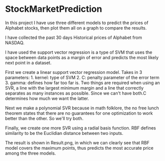 # StockMarketPrediction
In this project I have use three different models to predict the prices of Alphabet stocks, then plot them all on a graph to compare the results.

I have collected the past 30 days Historical prices of Alphabet from NASDAQ.

I have used the support vector regression is a type of SVM that uses the space between data points as a margin of error and predicts the most likely next point in a dataset.

First we create a linear support vector regression model. 
Takes in 3 parameters: 
 	1. kernel: type of SVM
 	2. C: penalty parameter of the error term
	3. gamma: defines how far too far is.
Two things are required when using an SVR, a line with the largest minimum margin and a line that correctly separates as many instances as possible. Since we can't have both.C determines how much we want the latter.

Next we make a polynomial SVR because in math folklore, the no free lunch theorem states that there are no guarantees for one optimization to work better than the other. So we'll try both.

Finally, we create one more SVR using a radial basis function. RBF defines similarity to be the Euclidian distance between two inputs.

The result is shown in Result.png, in which we can clearly see that RBF model covers the maximum points, thus predicts the most accurate price among the three models.

